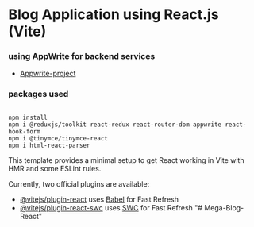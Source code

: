 # Blog Application using React.js (Vite)

### using AppWrite for backend services

- [Appwrite-project](https://cloud.appwrite.io/console/project-66855cbb0005262a7099/overview/platforms)

### packages used

```

npm install
npm i @reduxjs/toolkit react-redux react-router-dom appwrite react-hook-form
npm i @tinymce/tinymce-react
npm i html-react-parser

```

This template provides a minimal setup to get React working in Vite with HMR and some ESLint rules.

Currently, two official plugins are available:

- [@vitejs/plugin-react](https://github.com/vitejs/vite-plugin-react/blob/main/packages/plugin-react/README.md) uses [Babel](https://babeljs.io/) for Fast Refresh
- [@vitejs/plugin-react-swc](https://github.com/vitejs/vite-plugin-react-swc) uses [SWC](https://swc.rs/) for Fast Refresh
  "# Mega-Blog-React"
